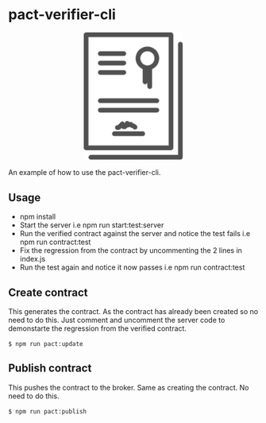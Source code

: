 # pact-verifier-cli

<p align="center">
  <img src="/logo.png" width="200" title="Pact verifier logo">
</p>

An example of how to use the pact-verifier-cli.

## Usage

* npm install
* Start the server i.e npm run start:test:server
* Run the verified contract against the server and notice the test fails i.e npm run contract:test
* Fix the regression from the contract by uncommenting the 2 lines in index.js
* Run the test again and notice it now passes i.e npm run contract:test

## Create contract

This generates the contract. As the contract has already been created so no need to do this. Just comment and uncomment the server code to demonstarte the regression from the verified contract.

    $ npm run pact:update

## Publish contract

This pushes the contract to the broker. Same as creating the contract. No need to do this.

    $ npm run pact:publish